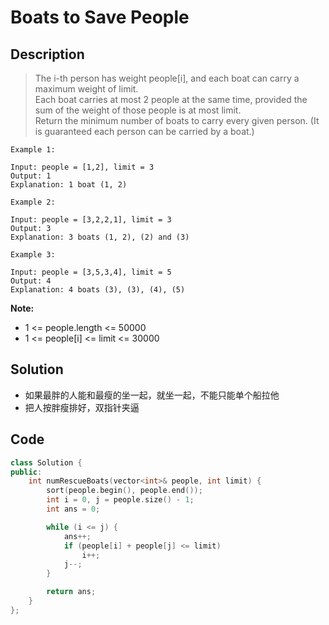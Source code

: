 # Boats to Save People
## Description
> The i-th person has weight people[i], and each boat can carry a maximum weight of limit.  
> Each boat carries at most 2 people at the same time, provided the sum of the weight of those people is at most limit.  
> Return the minimum number of boats to carry every given person.  (It is guaranteed each person can be carried by a boat.)

 
```
Example 1:

Input: people = [1,2], limit = 3
Output: 1
Explanation: 1 boat (1, 2)
```
```
Example 2:

Input: people = [3,2,2,1], limit = 3
Output: 3
Explanation: 3 boats (1, 2), (2) and (3)
```
```
Example 3:

Input: people = [3,5,3,4], limit = 5
Output: 4
Explanation: 4 boats (3), (3), (4), (5)
```
**Note:**
- 1 <= people.length <= 50000
- 1 <= people[i] <= limit <= 30000

## Solution
- 如果最胖的人能和最瘦的坐一起，就坐一起，不能只能单个船拉他  
- 把人按胖瘦排好，双指针夹逼
## Code
```c++
class Solution {
public:
    int numRescueBoats(vector<int>& people, int limit) {
        sort(people.begin(), people.end());
        int i = 0, j = people.size() - 1;
        int ans = 0;

        while (i <= j) {
            ans++;
            if (people[i] + people[j] <= limit)
                i++;
            j--;
        }

        return ans;
    }
};
```